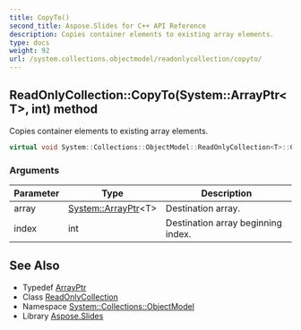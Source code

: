 ```yaml
---
title: CopyTo()
second_title: Aspose.Slides for C++ API Reference
description: Copies container elements to existing array elements.
type: docs
weight: 92
url: /system.collections.objectmodel/readonlycollection/copyto/
---
```

## ReadOnlyCollection::CopyTo(System::ArrayPtr\<T\>, int) method


Copies container elements to existing array elements.

```cpp
virtual void System::Collections::ObjectModel::ReadOnlyCollection<T>::CopyTo(System::ArrayPtr<T> array, int index) override
```


### Arguments

| Parameter | Type | Description |
| --- | --- | --- |
| array | [System::ArrayPtr](../../../system/arrayptr/)\<T\> | Destination array. |
| index | int | Destination array beginning index. |

## See Also

* Typedef [ArrayPtr](../../../system/arrayptr/)
* Class [ReadOnlyCollection](../)
* Namespace [System::Collections::ObjectModel](../../)
* Library [Aspose.Slides](../../../)